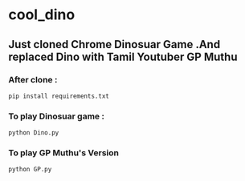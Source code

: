 # cool_dino
## Just cloned Chrome Dinosuar Game .And replaced Dino with Tamil Youtuber GP Muthu 
 
### After clone : 
 ```pip install requirements.txt```
 
### To play Dinosuar game :
 
 ```python Dino.py ```
 
### To play  GP Muthu's Version 

```python GP.py ```
 

 
 
 
 
